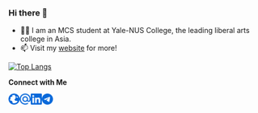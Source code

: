 ### Hi there 👋

- 👨‍💻 I am an MCS student at Yale-NUS College, the leading liberal arts college in Asia. 
- 📫 Visit my [website](https://taoo0316.github.io/) for more!

[![Top Langs](https://github-readme-stats-git-masterrstaa-rickstaa.vercel.app/api/top-langs/?username=taoo0316)](https://github.com/taoo0316/github-readme-stats)

**Connect with Me**

[<img align="left" alt="Website" width="22px" src="./globe.svg" />](https://taoo0316.github.io/ "Portfolio")
[<img align="left" alt="Email" width="22px" src="./email.svg" />](mailto:zhu.wentao@u.yale-nus.edu.sg "E-mail")
[<img align="left" alt="LinkedIn" width="22px" src="./linkedin.svg" />](https://www.linkedin.com/in/zhu-wentao "LinkedIn")
[<img align="left" alt="Telegram" width="22px" src="./telegram.svg" />](https://t.me/taoo0316 "Telegram")
